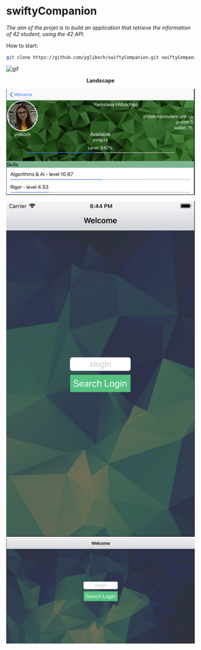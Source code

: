 # swiftyCompanion

<i>The aim of the projet is to build an application that retrieve the information of 42 student, using the 42 API.</i>

How to start:
```bash
git clone https://github.com/ygliboch/swiftyCompanion.git swiftyCompanion && cd swiftyCompanion && open swiftyCompanion.xcworkspace
```

![gif](https://github.com/ygliboch/swiftyCompanion/blob/master/screenshots/ezgif.com-video-to-gif%20(2).gif)

<p align="center">
  <b>Landscape</b>
</p>

![landscape](https://github.com/ygliboch/swiftyCompanion/blob/master/screenshots/Screen%20Shot%202019-07-15%20at%206.45.27%20PM.png)

![Login View](https://raw.githubusercontent.com/ygliboch/swiftyCompanion/master/screenshots/Screen%20Shot%202019-07-15%20at%206.44.58%20PM.png)
![Login View](https://raw.githubusercontent.com/ygliboch/swiftyCompanion/master/screenshots/Screen%20Shot%202019-07-15%20at%206.45.07%20PM.png)
